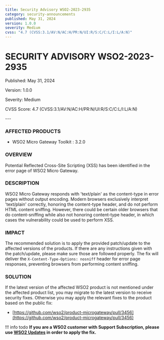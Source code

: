 ```yaml
---
title: Security Advisory WSO2-2023-2935
category: security-announcements
published: May 31, 2024
version: 1.0.0
severity: Medium
cvss: "4.7 (CVSS:3.1/AV:N/AC:H/PR:N/UI:R/S:C/C:L/I:L/A:N)"
---
```


# SECURITY ADVISORY WSO2-2023-2935

<p class="doc-info">Published: May 31, 2024</p>
<p class="doc-info">Version: 1.0.0</p>
<p class="doc-info">Severity: Medium</p>
<p class="doc-info">CVSS Score: 4.7 (CVSS:3.1/AV:N/AC:H/PR:N/UI:R/S:C/C:L/I:L/A:N)</p>
---

### AFFECTED PRODUCTS
* WSO2 Micro Gateway Toolkit : 3.2.0


### OVERVIEW
Potential Reflected Cross-Site Scripting (XSS) has been identified in the error page of WSO2 Micro Gateway.


### DESCRIPTION
WSO2 Micro Gateway responds with 'text/plain' as the content-type in error pages without output encoding. Modern browsers exclusively interpret 'text/plain' correctly, honoring the content-type header, and do not perform HTML content sniffing. However, there could be certain older browsers that do content-sniffing while also not honoring content-type header, in which cases the vulnerability could be used to perform XSS.


### IMPACT
The recommended solution is to apply the provided patch/update to the affected versions of the products. If there are any instructions given with the patch/update, please make sure those are followed properly. The fix will deliver the `X-Content-Type-Options: nosniff` header for error page responses, preventing browsers from performing content sniffing.


### SOLUTION
If the latest version of the affected WSO2 product is not mentioned under the affected product list, you may migrate to the latest version to receive security fixes. Otherwise you may apply the relevant fixes to the product based on the public fix: 

* [https://github.com/wso2/product-microgateway/pull/3456](https://github.com/wso2/product-microgateway/pull/3456)


!!! info todo
    **If you are a WSO2 customer with Support Subscription, please use [WSO2 Updates](https://wso2.com/updates/) in order to apply the fix.**

